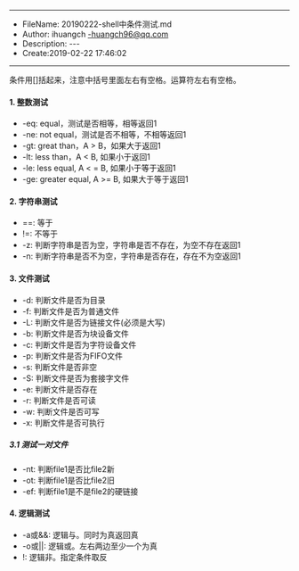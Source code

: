 ___
- FileName: 20190222-shell中条件测试.md
- Author: ihuangch -huangch96@qq.com
- Description: ---
- Create:2019-02-22 17:46:02
___

条件用[]括起来，注意中括号里面左右有空格。运算符左右有空格。
#### 1. 整数测试
- -eq: equal，测试是否相等，相等返回1
- -ne: not equal，测试是否不相等，不相等返回1
- -gt: great than，A > B，如果大于返回1
- -lt: less than，A < B, 如果小于返回1
- -le: less equal, A < = B, 如果小于等于返回1
- -ge: greater equal, A >= B, 如果大于等于返回1

#### 2. 字符串测试
- ==: 等于
- !=: 不等于
- -z: 判断字符串是否为空，字符串是否不存在，为空不存在返回1
- -n: 判断字符串是否不为空，字符串是否存在，存在不为空返回1

#### 3. 文件测试
- -d: 判断文件是否为目录
- -f: 判断文件是否为普通文件
- -L: 判断文件是否为链接文件(必须是大写)
- -b: 判断文件是否为块设备文件
- -c: 判断文件是否为字符设备文件
- -p: 判断文件是否为FIFO文件
- -s: 判断文件是否非空
- -S: 判断文件是否为套接字文件
- -e: 判断文件是否存在
- -r: 判断文件是否可读
- -w: 判断文件是否可写
- -x: 判断文件是否可执行

##### 3.1 测试一对文件
- -nt: 判断file1是否比file2新
- -ot: 判断file1是否比file2旧
- -ef: 判断file1是不是file2的硬链接


#### 4. 逻辑测试
- -a或&&: 逻辑与。同时为真返回真
- -o或||: 逻辑或。左右两边至少一个为真
- !: 逻辑非。指定条件取反

